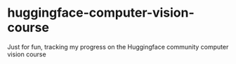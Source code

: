 # huggingface-computer-vision-course
Just for fun, tracking my progress on the Huggingface community computer vision course
